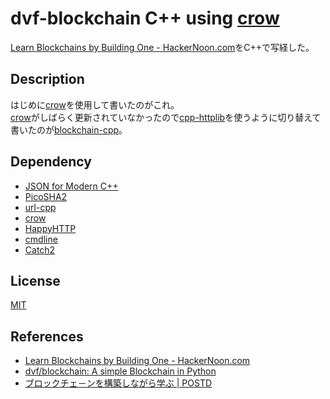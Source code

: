 # dvf-blockchain C++ using [crow](https://github.com/ipkn/crow)

[Learn Blockchains by Building One \- HackerNoon\.com](https://hackernoon.com/learn-blockchains-by-building-one-117428612f46)をC++で写経した。

## Description

はじめに[crow](https://github.com/ipkn/crow)を使用して書いたのがこれ。  
[crow](https://github.com/ipkn/crow)がしばらく更新されていなかったので[cpp-httplib](https://github.com/yhirose/cpp-httplib)を使うように切り替えて書いたのが[blockchain-cpp](https://github.com/teheperor/dvf-blockchain/tree/master/blockchain-cpp)。

## Dependency

 - [JSON for Modern C++](https://github.com/nlohmann/json)
 - [PicoSHA2](https://github.com/okdshin/PicoSHA2)
 - [url-cpp](https://github.com/seomoz/url-cpp)
 - [crow](https://github.com/ipkn/crow)
 - [HappyHTTP](https://github.com/mingodad/HappyHTTP)
 - [cmdline](https://github.com/tanakh/cmdline)
 - [Catch2](https://github.com/catchorg/Catch2)

## License

[MIT](https://github.com/tcnksm/tool/blob/master/LICENCE)

## References
- [Learn Blockchains by Building One \- HackerNoon\.com](https://hackernoon.com/learn-blockchains-by-building-one-117428612f46)
- [dvf/blockchain: A simple Blockchain in Python](https://github.com/dvf/blockchain)
- [ブロックチェ－ンを構築しながら学ぶ \| POSTD](https://postd.cc/learn-blockchains-by-building-one/)
